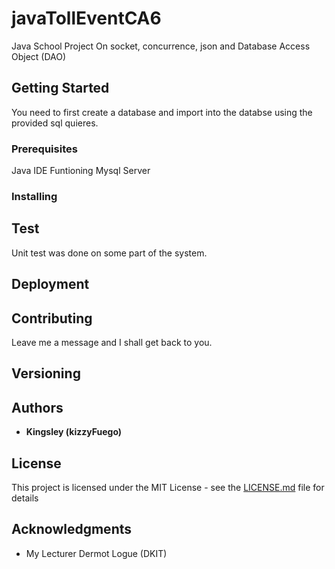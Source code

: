 # javaTollEventCA6

Java School Project On socket, concurrence, json and Database Access Object (DAO)

## Getting Started

You need to first create a database and import into the databse using the provided sql quieres.

### Prerequisites
Java IDE
Funtioning Mysql Server


### Installing



## Test

Unit test was done on some part of the system.



## Deployment



## Contributing

Leave me a message and I shall get back to you.


## Versioning



## Authors

* **Kingsley (kizzyFuego)** 


## License

This project is licensed under the MIT License - see the [LICENSE.md](LICENSE.md) file for details

## Acknowledgments

* My Lecturer Dermot Logue (DKIT)

